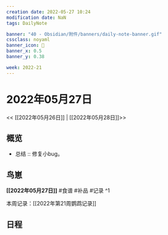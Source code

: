 ```yaml
---
creation date: 2022-05-27 10:24
modification date: NaN
tags: DailyNote

banner: "40 - Obsidian/附件/banners/daily-note-banner.gif"
cssclass: noyaml
banner_icon: 💌
banner_x: 0.5
banner_y: 0.38

week: 2022-21
---
```


# 2022年05月27日

<< [[2022年05月26日]] | [[2022年05月28日]]>>


## 概览
- 总结 :: 修复小bug。
## 鸟崽
**[[2022年05月27日]]**
#食谱 
#补品 
#记录 
^1

本周记录：[[2022年第21周鹦鹉记录]]

## 日程
